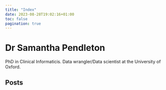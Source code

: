 ```yaml
---
title: "Index"
date: 2023-08-28T19:02:16+01:00
toc: false
pagination: true
---
```


# Dr Samantha Pendleton

PhD in Clinical Informaticis. Data wrangler/Data scientist at the University of Oxford. 

## Posts